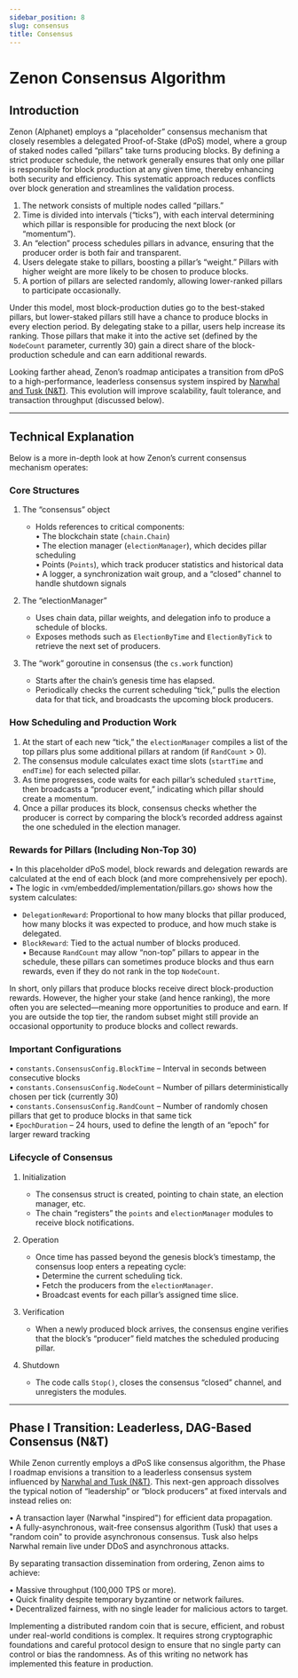 ```yaml
---
sidebar_position: 8
slug: consensus
title: Consensus
---
```


# Zenon Consensus Algorithm

## Introduction

Zenon (Alphanet) employs a “placeholder” consensus mechanism that closely resembles a delegated Proof-of-Stake (dPoS) model, where a group of staked nodes called “pillars” take turns producing blocks. By defining a strict producer schedule, the network generally ensures that only one pillar is responsible for block production at any given time, thereby enhancing both security and efficiency. This systematic approach reduces conflicts over block generation and streamlines the validation process.

1. The network consists of multiple nodes called “pillars.”  
2. Time is divided into intervals (“ticks”), with each interval determining which pillar is responsible for producing the next block (or “momentum”).  
3. An “election” process schedules pillars in advance, ensuring that the producer order is both fair and transparent.  
4. Users delegate stake to pillars, boosting a pillar’s “weight.” Pillars with higher weight are more likely to be chosen to produce blocks.  
5. A portion of pillars are selected randomly, allowing lower-ranked pillars to participate occasionally.

Under this model, most block-production duties go to the best-staked pillars, but lower-staked pillars still have a chance to produce blocks in every election period. By delegating stake to a pillar, users help increase its ranking. Those pillars that make it into the active set (defined by the `NodeCount` parameter, currently 30) gain a direct share of the block-production schedule and can earn additional rewards.

Looking farther ahead, Zenon’s roadmap anticipates a transition from dPoS to a high-performance, leaderless consensus system inspired by [Narwhal and Tusk (N&T)](https://arxiv.org/pdf/2105.11827). This evolution will improve scalability, fault tolerance, and transaction throughput (discussed below).

---

## Technical Explanation

Below is a more in-depth look at how Zenon’s current consensus mechanism operates:

### Core Structures

1. The “consensus” object  
   - Holds references to critical components:  
     • The blockchain state (`chain.Chain`)  
     • The election manager (`electionManager`), which decides pillar scheduling  
     • Points (`Points`), which track producer statistics and historical data  
     • A logger, a synchronization wait group, and a “closed” channel to handle shutdown signals  

2. The “electionManager”  
   - Uses chain data, pillar weights, and delegation info to produce a schedule of blocks.  
   - Exposes methods such as `ElectionByTime` and `ElectionByTick` to retrieve the next set of producers.

3. The “work” goroutine in consensus (the `cs.work` function)  
   - Starts after the chain’s genesis time has elapsed.  
   - Periodically checks the current scheduling “tick,” pulls the election data for that tick, and broadcasts the upcoming block producers.

### How Scheduling and Production Work

1. At the start of each new “tick,” the `electionManager` compiles a list of the top pillars plus some additional pillars at random (if `RandCount` > 0).  
2. The consensus module calculates exact time slots (`startTime` and `endTime`) for each selected pillar.  
3. As time progresses, code waits for each pillar’s scheduled `startTime`, then broadcasts a “producer event,” indicating which pillar should create a momentum.  
4. Once a pillar produces its block, consensus checks whether the producer is correct by comparing the block’s recorded address against the one scheduled in the election manager.

### Rewards for Pillars (Including Non-Top 30)

• In this placeholder dPoS model, block rewards and delegation rewards are calculated at the end of each block (and more comprehensively per epoch).  
• The logic in ‹vm/embedded/implementation/pillars.go› shows how the system calculates:  
  - `DelegationReward`: Proportional to how many blocks that pillar produced, how many blocks it was expected to produce, and how much stake is delegated.  
  - `BlockReward`: Tied to the actual number of blocks produced.  
• Because `RandCount` may allow “non-top” pillars to appear in the schedule, these pillars can sometimes produce blocks and thus earn rewards, even if they do not rank in the top `NodeCount`.

In short, only pillars that produce blocks receive direct block-production rewards. However, the higher your stake (and hence ranking), the more often you are selected—meaning more opportunities to produce and earn. If you are outside the top tier, the random subset might still provide an occasional opportunity to produce blocks and collect rewards.

### Important Configurations

• `constants.ConsensusConfig.BlockTime` – Interval in seconds between consecutive blocks  
• `constants.ConsensusConfig.NodeCount` – Number of pillars deterministically chosen per tick (currently 30)  
• `constants.ConsensusConfig.RandCount` – Number of randomly chosen pillars that get to produce blocks in that same tick  
• `EpochDuration` – 24 hours, used to define the length of an “epoch” for larger reward tracking  

### Lifecycle of Consensus

1. Initialization  
   - The consensus struct is created, pointing to chain state, an election manager, etc.  
   - The chain “registers” the `points` and `electionManager` modules to receive block notifications.  

2. Operation  
   - Once time has passed beyond the genesis block’s timestamp, the consensus loop enters a repeating cycle:  
     • Determine the current scheduling tick.  
     • Fetch the producers from the `electionManager`.  
     • Broadcast events for each pillar’s assigned time slice.  

3. Verification  
   - When a newly produced block arrives, the consensus engine verifies that the block’s “producer” field matches the scheduled producing pillar.  

4. Shutdown  
   - The code calls `Stop()`, closes the consensus “closed” channel, and unregisters the modules.

---

## Phase I Transition: Leaderless, DAG-Based Consensus (N&T)

While Zenon currently employs a dPoS like consensus algorithm, the Phase I roadmap envisions a transition to a leaderless consensus system influenced by [Narwhal and Tusk (N&T)](https://arxiv.org/pdf/2105.11827). This next-gen approach dissolves the typical notion of “leadership” or “block producers” at fixed intervals and instead relies on:

• A transaction layer (Narwhal "inspired") for efficient data propagation.  
• A fully-asynchronous, wait-free consensus algorithm (Tusk) that uses a "random coin" to provide asynchronous consensus. Tusk also helps Narwhal remain live under DDoS and asynchronous attacks.

By separating transaction dissemination from ordering, Zenon aims to achieve:

• Massive throughput (100,000 TPS or more).  
• Quick finality despite temporary byzantine or network failures.  
• Decentralized fairness, with no single leader for malicious actors to target.

Implementing a distributed random coin that is secure, efficient, and robust under real-world conditions is complex. It requires strong cryptographic foundations and careful protocol design to ensure that no single party can control or bias the randomness. As of this writing no network has implemented this feature in production.